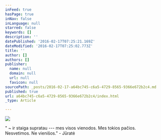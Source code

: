```yaml
---
inFeed: true
hasPage: true
inNav: false
inLanguage: null
starred: false
keywords: []
description: ''
datePublished: '2016-02-17T07:25:21.169Z'
dateModified: '2016-02-17T07:25:02.773Z'
title: ''
author: []
authors: []
publisher:
  name: null
  domain: null
  url: null
  favicon: null
sourcePath: _posts/2016-02-17-a64bc745-c6a5-4729-8565-9366e672b2c4.md
published: true
url: a64bc745-c6a5-4729-8565-9366e672b2c4/index.html
_type: Article

---
```

![](https://the-grid-user-content.s3-us-west-2.amazonaws.com/f79a229d-ae66-4b2d-a9b1-c0acbe972116.jpg)

" ~ ir staiga supratau --- mes visos vienodos. Mes tokios pačios. Nesvetimos. Ne vienišos." - Jūratė